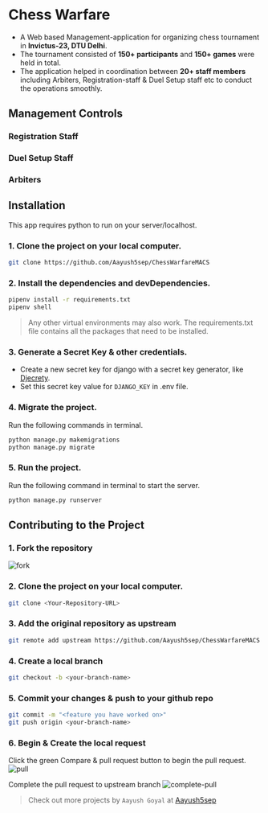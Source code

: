 # Chess Warfare

- A Web based Management-application for organizing chess tournament in **Invictus-23, DTU Delhi**.
- The tournament consisted of **150+ participants** and **150+ games** were held in total.
- The application helped in coordination between **20+ staff members** including Arbiters, Registration-staff & Duel Setup staff etc to conduct the operations smoothly.

## Management Controls

### Registration Staff

### Duel Setup Staff

### Arbiters





## Installation
This app requires python to run on your server/localhost.

### 1. Clone the project on your local computer.

```sh
git clone https://github.com/Aayush5sep/ChessWarfareMACS
```

### 2. Install the dependencies and devDependencies.

```sh
pipenv install -r requirements.txt
pipenv shell
```
>Any other virtual environments may also work. 
>The requirements.txt file contains all the packages that need to be installed.

### 3. Generate  a Secret Key & other credentials.

- Create a new secret key for django with a secret key generator, like [Djecrety](https://djecrety.ir/).
- Set this secret key value for `DJANGO_KEY` in .env file.


### 4. Migrate the project.
Run the following commands in terminal.
```sh
python manage.py makemigrations
python manage.py migrate
```

### 5. Run the project.
Run the following command in terminal to start the server.
```sh
python manage.py runserver
```

## Contributing to the Project
### 1. Fork the repository
![fork](https://drive.google.com/uc?id=1ZF_tJBjVC5PVDu5eWfTbEQjvFqNoray-)

### 2. Clone the project on your local computer.

```sh
git clone <Your-Repository-URL>
```

### 3. Add the original repository as upstream

```sh
git remote add upstream https://github.com/Aayush5sep/ChessWarfareMACS
```

### 4. Create a local branch

```sh
git checkout -b <your-branch-name>
```

### 5. Commit your changes & push to your github repo

```sh
git commit -m "<feature you have worked on>"
git push origin <your-branch-name>
```

### 6. Begin & Create the local request

Click the green Compare & pull request button to begin the pull request.
![pull](https://drive.google.com/uc?id=11_LX9-eYt8AilvlfbxQYLw0NatqzxEJm)

Complete the pull request to upstream branch
![complete-pull](https://drive.google.com/uc?id=1iMrWJyos5AOTjMziQNB3yTZGuakrIe_0)






> Check out more projects by `Aayush Goyal` at [Aayush5sep][aayush]




[//]: # (These are reference links used in the body of this note and get stripped out when the markdown processor does its job. There is no need to format nicely because it shouldn't be seen)

   [git-repo]: <https://github.com/Aayush5sep/UserAuthAPI>
   [aayush]: <https://github.com/Aayush5sep>
